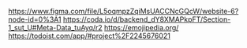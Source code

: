 https://www.figma.com/file/L5oqmpzZqiMsUACCNcGQcW/website-6?node-id=0%3A1
https://coda.io/d/backend_dY8XMAPkpFT/Section-1_sut_U#Meta-Data_tuAyq/r2
https://emojipedia.org/
https://todoist.com/app/#project%2F2245676021